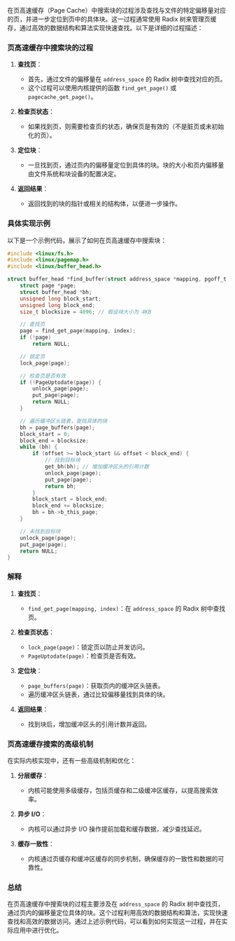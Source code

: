 在页高速缓存（Page Cache）中搜索块的过程涉及查找与文件的特定偏移量对应的页，并进一步定位到页中的具体块。这一过程通常使用 Radix 树来管理页缓存，通过高效的数据结构和算法实现快速查找。以下是详细的过程描述：

### 页高速缓存中搜索块的过程

1. **查找页**：
    - 首先，通过文件的偏移量在 `address_space` 的 Radix 树中查找对应的页。
    - 这个过程可以使用内核提供的函数 `find_get_page()` 或 `pagecache_get_page()`。

2. **检查页状态**：
    - 如果找到页，则需要检查页的状态，确保页是有效的（不是脏页或未初始化的页）。

3. **定位块**：
    - 一旦找到页，通过页内的偏移量定位到具体的块。块的大小和页内偏移量由文件系统和块设备的配置决定。

4. **返回结果**：
    - 返回找到的块的指针或相关的结构体，以便进一步操作。

### 具体实现示例

以下是一个示例代码，展示了如何在页高速缓存中搜索块：

```c
#include <linux/fs.h>
#include <linux/pagemap.h>
#include <linux/buffer_head.h>

struct buffer_head *find_buffer(struct address_space *mapping, pgoff_t index, size_t offset) {
    struct page *page;
    struct buffer_head *bh;
    unsigned long block_start;
    unsigned long block_end;
    size_t blocksize = 4096; // 假设块大小为 4KB

    // 查找页
    page = find_get_page(mapping, index);
    if (!page)
        return NULL;

    // 锁定页
    lock_page(page);

    // 检查页是否有效
    if (!PageUptodate(page)) {
        unlock_page(page);
        put_page(page);
        return NULL;
    }

    // 遍历缓冲区头链表，查找具体的块
    bh = page_buffers(page);
    block_start = 0;
    block_end = blocksize;
    while (bh) {
        if (offset >= block_start && offset < block_end) {
            // 找到目标块
            get_bh(bh); // 增加缓冲区头的引用计数
            unlock_page(page);
            put_page(page);
            return bh;
        }
        block_start = block_end;
        block_end += blocksize;
        bh = bh->b_this_page;
    }

    // 未找到目标块
    unlock_page(page);
    put_page(page);
    return NULL;
}
```

### 解释

1. **查找页**：
    - `find_get_page(mapping, index)`：在 `address_space` 的 Radix 树中查找页。

2. **检查页状态**：
    - `lock_page(page)`：锁定页以防止并发访问。
    - `PageUptodate(page)`：检查页是否有效。

3. **定位块**：
    - `page_buffers(page)`：获取页内的缓冲区头链表。
    - 遍历缓冲区头链表，通过比较偏移量找到具体的块。

4. **返回结果**：
    - 找到块后，增加缓冲区头的引用计数并返回。

### 页高速缓存搜索的高级机制

在实际内核实现中，还有一些高级机制和优化：

1. **分层缓存**：
    - 内核可能使用多级缓存，包括页缓存和二级缓冲区缓存，以提高搜索效率。

2. **异步 I/O**：
    - 内核可以通过异步 I/O 操作提前加载和缓存数据，减少查找延迟。

3. **缓存一致性**：
    - 内核通过页缓存和缓冲区缓存的同步机制，确保缓存的一致性和数据的可靠性。

### 总结

在页高速缓存中搜索块的过程主要涉及在 `address_space` 的 Radix 树中查找页，通过页内的偏移量定位具体的块。这个过程利用高效的数据结构和算法，实现快速查找和高效的数据访问。通过上述示例代码，可以看到如何实现这一过程，并在实际应用中进行优化。